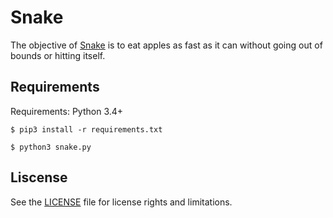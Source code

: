 # Snake

The objective of [Snake](https://en.wikipedia.org/wiki/Snake_(video_game_genre)) is to eat apples as fast as it can without 
going out of bounds or hitting itself.

## Requirements

Requirements: Python 3.4+ 
```
$ pip3 install -r requirements.txt

$ python3 snake.py
```
## Liscense

See the [LICENSE](https://github.com/evanfitzgerald/snake/blob/master/LICENSE) file for license rights and limitations.
